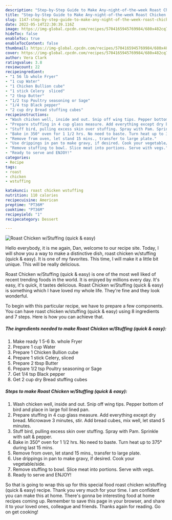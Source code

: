 ```yaml
---
description: "Step-by-Step Guide to Make Any-night-of-the-week Roast Chicken w/Stuffing (quick & easy)"
title: "Step-by-Step Guide to Make Any-night-of-the-week Roast Chicken w/Stuffing (quick & easy)"
slug: 1147-step-by-step-guide-to-make-any-night-of-the-week-roast-chicken-w-stuffing-quick-and-amp-easy
date: 2022-05-14T22:30:39.116Z
image: https://img-global.cpcdn.com/recipes/5704165945769984/680x482cq70/roast-chicken-wstuffing-quick-easy-recipe-main-photo.jpg
hideToc: false
enableToc: true
enableTocContent: false
thumbnail: https://img-global.cpcdn.com/recipes/5704165945769984/680x482cq70/roast-chicken-wstuffing-quick-easy-recipe-main-photo.jpg
cover: https://img-global.cpcdn.com/recipes/5704165945769984/680x482cq70/roast-chicken-wstuffing-quick-easy-recipe-main-photo.jpg
author: Vera Clark
ratingvalue: 3.8
reviewcount: 22
recipeingredient:
- "1 56 lb whole Fryer"
- "1 cup Water"
- "1 Chicken Bullion cube"
- "1 stick Celery  sliced"
- "2 tbsp Butter"
- "1/2 tsp Poultry seasoning or Sage"
- "1/4 tsp Black pepper"
- "2 cup dry Bread stuffing cubes"
recipeinstructions:
- "Wash chicken well, inside and out. Snip off wing tips. Pepper bottom of bird and place in large foil lined pan."
- "Prepare stuffing in 4 cup glass measure. Add everything except dry bread. Microwave 3 minutes, stir. Add bread cubes, mix well, let stand 5 minutes."
- "Stuff bird, pulling excess skin over stuffing. Spray with Pam. Sprinkle with salt & pepper."
- "Bake in 350° oven for 1 1/2 hrs. No need to baste. Turn heat up to 375° during last 15 mins."
- "Remove from oven, let stand 15 mins., transfer to large plate."
- "Use drippings in pan to make gravy, if desired. Cook your vegetable/side."
- "Remove stuffing to bowl. Slice meat into portions. Serve with vegs."
- "Ready to serve and ENJOY!"
categories:
- Recipe
tags:
- roast
- chicken
- wstuffing

katakunci: roast chicken wstuffing 
nutrition: 110 calories
recipecuisine: American
preptime: "PT36M"
cooktime: "PT36M"
recipeyield: "1"
recipecategory: Dessert

---
```



![Roast Chicken w/Stuffing (quick & easy)](https://img-global.cpcdn.com/recipes/5704165945769984/680x482cq70/roast-chicken-wstuffing-quick-easy-recipe-main-photo.jpg)

Hello everybody, it is me again, Dan, welcome to our recipe site. Today, I will show you a way to make a distinctive dish, roast chicken w/stuffing (quick & easy). It is one of my favorites. This time, I will make it a little bit unique. This will be really delicious.

Roast Chicken w/Stuffing (quick & easy) is one of the most well liked of recent trending foods in the world. It is enjoyed by millions every day. It's easy, it's quick, it tastes delicious. Roast Chicken w/Stuffing (quick & easy) is something which I have loved my whole life. They're fine and they look wonderful.




To begin with this particular recipe, we have to prepare a few components. You can have roast chicken w/stuffing (quick & easy) using 8 ingredients and 7 steps. Here is how you can achieve that.

<!--inarticleads1-->

##### The ingredients needed to make Roast Chicken w/Stuffing (quick & easy):

1. Make ready 1 5-6 lb. whole Fryer
1. Prepare 1 cup Water
1. Prepare 1 Chicken Bullion cube
1. Prepare 1 stick Celery,  sliced
1. Prepare 2 tbsp Butter
1. Prepare 1/2 tsp Poultry seasoning or Sage
1. Get 1/4 tsp Black pepper
1. Get 2 cup dry Bread stuffing cubes




<!--inarticleads2-->

##### Steps to make Roast Chicken w/Stuffing (quick & easy):

1. Wash chicken well, inside and out. Snip off wing tips. Pepper bottom of bird and place in large foil lined pan.
1. Prepare stuffing in 4 cup glass measure. Add everything except dry bread. Microwave 3 minutes, stir. Add bread cubes, mix well, let stand 5 minutes.
1. Stuff bird, pulling excess skin over stuffing. Spray with Pam. Sprinkle with salt & pepper.
1. Bake in 350° oven for 1 1/2 hrs. No need to baste. Turn heat up to 375° during last 15 mins.
1. Remove from oven, let stand 15 mins., transfer to large plate.
1. Use drippings in pan to make gravy, if desired. Cook your vegetable/side.
1. Remove stuffing to bowl. Slice meat into portions. Serve with vegs.
1. Ready to serve and ENJOY!



So that is going to wrap this up for this special food roast chicken w/stuffing (quick & easy) recipe. Thank you very much for your time. I am confident you can make this at home. There's gonna be interesting food at home recipes coming up. Remember to save this page in your browser, and share it to your loved ones, colleague and friends. Thanks again for reading. Go on get cooking!
